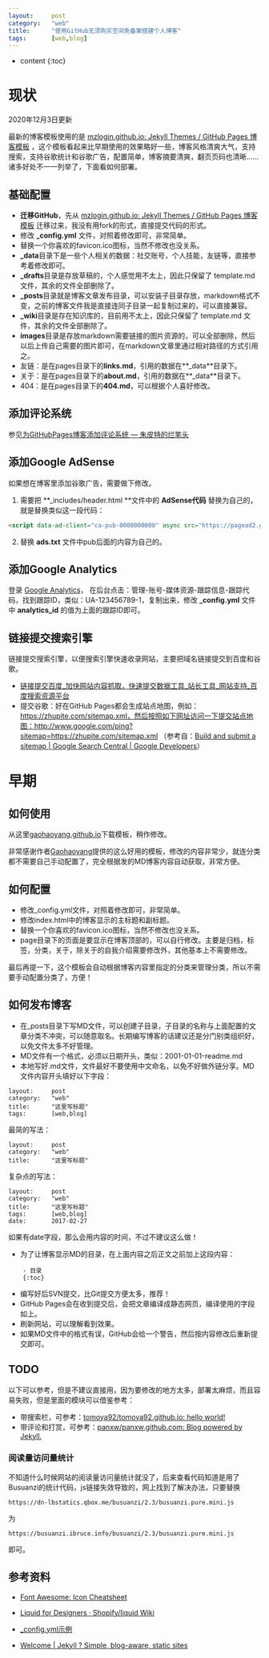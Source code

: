 ```yaml
---
layout: 	post
category:	"web"
title:		"使用GitHub无须购买空间免备案搭建个人博客"
tags:		[web,blog]
---
```


* content
{:toc}
# 现状

2020年12月3日更新

最新的博客模板使用的是 [mzlogin.github.io: Jekyll Themes / GitHub Pages 博客模板](https://github.com/mzlogin/mzlogin.github.io) ，这个模板看起来比早期使用的效果略好一些，博客风格清爽大气，支持搜索，支持谷歌统计和谷歌广告，配置简单，博客摘要清爽，翻页页码也清晰……诸多好处不一一列举了，下面看如何部署。



## 基础配置

- **迁移GitHub**，先从 [mzlogin.github.io: Jekyll Themes / GitHub Pages 博客模板](https://github.com/mzlogin/mzlogin.github.io) 迁移过来，我没有用fork的形式，直接提交代码的形式。
- 修改 **_config.yml** 文件，对照着修改即可，非常简单。
- 替换一个你喜欢的favicon.ico图标，当然不修改也没关系。
- **_data**目录下是一些个人相关的数据：社交账号，个人技能，友链等，直接参考着修改即可。
- **_drafts**目录是存放草稿的，个人感觉用不太上，因此只保留了 template.md 文件，其余的文件全部删除了。
- **_posts**目录就是博客文章发布目录，可以安装子目录存放，markdown格式不变，之前的博客文件我是直接连同子目录一起复制过来的，可以直接兼容。
- **_wiki**目录是存在知识库的，目前用不太上，因此只保留了 template.md 文件，其余的文件全部删除了。
- **images**目录是存放markdown需要链接的图片资源的，可以全部删除，然后以后上传自己需要的图片即可，在markdown文章里通过相对路径的方式引用之。
- 友链：是在pages目录下的**links.md**，引用的数据在**_data**目录下。
- 关于：是在pages目录下的**about.md**，引用的数据在**_data**目录下。
- 404：是在pages目录下的**404.md**，可以根据个人喜好修改。



## 添加评论系统

参见[为GitHubPages博客添加评论系统 — 朱皮特的烂笔头](./add-comment-to-blog.html)



## 添加Google AdSense

如果想在博客里添加谷歌广告，需要做下修改。

1. 需要把 **_includes/header.html **文件中的 **AdSense代码** 替换为自己的，就是替换类似这一段代码：

```html
<script data-ad-client="ca-pub-0000000000" async src="https://pagead2.googlesyndication.com/pagead/js/adsbygoogle.js"></script>
```

2. 替换 **ads.txt** 文件中pub后面的内容为自己的。



## 添加Google Analytics

登录 [Google Analytics](https://analytics.google.com)， 在后台点击：管理-账号-媒体资源-跟踪信息-跟踪代码，找到跟踪ID，类似：UA-123456789-1，复制出来，修改 **_config.yml** 文件中 **analytics_id** 的值为上面的跟踪ID即可。



## 链接提交搜索引擎

链接提交搜索引擎，以便搜索引擎快速收录网站，主要把域名链接提交到百度和谷歌。

- [链接提交百度_加快网站内容抓取，快速提交数据工具_站长工具_网站支持_百度搜索资源平台](http://www.baidu.com/search/url_submit.html)
- 提交谷歌：好在GitHub Pages都会生成站点地图，例如：https://zhupite.com/sitemap.xml，然后按照如下网址访问一下提交站点地图：http://www.google.com/ping?sitemap=https://zhupite.com/sitemap.xml （参考自：[Build and submit a sitemap  |  Google Search Central  |  Google Developers](https://developers.google.com/search/docs/advanced/sitemaps/build-sitemap?visit_id=637425892708762031-2773122696&rd=1#addsitemap)）





# 早期

## 如何使用

从这里[gaohaoyang.github.io](https://github.com/Gaohaoyang/gaohaoyang.github.io)下载模板，稍作修改。

非常感谢作者[Gaohaoyang](https://github.com/Gaohaoyang)提供的这么好用的模板，修改的内容非常少，就连分类都不需要自己手动配置了，完全根据发的MD博客内容自动获取，非常方便。


## 如何配置
- 修改_config.yml文件，对照着修改即可，非常简单。
- 修改index.html中的博客显示的主标题和副标题。
- 替换一个你喜欢的favicon.ico图标，当然不修改也没关系。
- page目录下的页面是要显示在博客顶部的，可以自行修改。主要是归档，标签，分类，关于，除关于的自我介绍需要修改外，其他基本上不需要修改。

最后再提一下，这个模板会自动根据博客内容里指定的分类来管理分类，所以不需要手动配置分类了，方便！

## 如何发布博客
- 在_posts目录下写MD文件，可以创建子目录，子目录的名称与上面配置的文章分类不冲突，可以随意取名。长期编写博客的话建议还是分门别类组织好，以免文件太多不好管理。
- MD文件有一个格式，必须以日期开头，类似：2001-01-01-readme.md
- 本地写好.md文件，文件最好不要使用中文命名，以免不好做外链分享。MD文件内容开头填好以下字段：

```
layout: 	post
category:	"web"
title:		"这里写标题"
tags:		[web,blog]
```
最简的写法：
```
layout: 	post
category:	"web"
title:		"这里写标题"
```
复杂点的写法：
```
layout: 	post
category:	"web"
title:		"这里写标题"
tags:		[web,blog]
date:		2017-02-27
```
如果有date字段，那么会用内容的时间，不过不建议这么做！

- 为了让博客显示MD的目录，在上面内容之后正文之前加上这段内容：

```
	- 目录
	{:toc}
```

- 编写好后SVN提交，比Git提交方便太多，推荐！
- GitHub Pages会在收到提交后，会把文章编译成静态网页，编译使用的字段如上。
- 刷新网站，可以理解看到效果。
- 如果MD文件中的格式有误，GitHub会给一个警告，然后按内容修改后重新提交即可。

## TODO
以下可以参考，但是不建议直接用，因为要修改的地方太多，部署太麻烦，而且容易失败，但是里面的模块可以借鉴参考：
- 带搜索栏，可参考：[tomoya92/tomoya92\.github\.io: hello world\!](https://github.com/tomoya92/tomoya92.github.io)
- 带评论和打赏，可参考：[panxw/panxw\.github\.com: Blog powered by Jekyll\.](https://github.com/panxw/panxw.github.com)

### 阅读量访问量统计
不知道什么时候网站的阅读量访问量统计就没了，后来查看代码知道是用了Busuanzi的统计代码，js链接失效导致的，网上找到了解决办法，只要替换
```
https://dn-lbstatics.qbox.me/busuanzi/2.3/busuanzi.pure.mini.js
```
为
```
https://busuanzi.ibruce.info/busuanzi/2.3/busuanzi.pure.mini.js
```
即可。

## 参考资料
- [Font Awesome: Icon Cheatsheet](http://beta.faustedition.net/webfonts/fa-cheatsheet.html)

- [Liquid for Designers · Shopify/liquid Wiki](https://github.com/Shopify/liquid/wiki/Liquid-for-Designers)

- [_config\.yml示例](https://github.com/academicpages/academicpages.github.io/blob/master/_config.yml)

- [Welcome \| Jekyll ? Simple, blog\-aware, static sites](https://jekyllrb.com/docs/home/)

